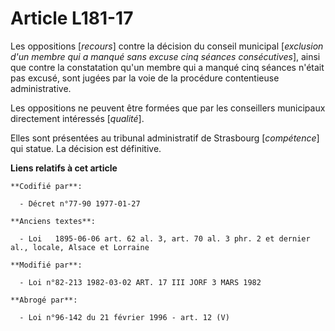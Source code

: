 # Article L181-17

Les oppositions [*recours*] contre la décision du conseil municipal [*exclusion d'un membre qui a manqué sans excuse cinq
séances consécutives*], ainsi que contre la constatation qu'un membre qui a manqué cinq séances n'était pas excusé, sont
jugées par la voie de la procédure contentieuse administrative.

Les oppositions ne peuvent être formées que par les conseillers municipaux directement intéressés [*qualité*].

Elles sont présentées au tribunal administratif de Strasbourg [*compétence*] qui statue. La décision est définitive.

**Liens relatifs à cet article**

	**Codifié par**:

	  - Décret n°77-90 1977-01-27

	**Anciens textes**:

	  - Loi   1895-06-06 art. 62 al. 3, art. 70 al. 3 phr. 2 et dernier al., locale, Alsace et Lorraine

	**Modifié par**:

	  - Loi n°82-213 1982-03-02 ART. 17 III JORF 3 MARS 1982

	**Abrogé par**:

	  - Loi n°96-142 du 21 février 1996 - art. 12 (V)
